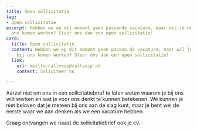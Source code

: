 ```yaml
---
title: Open sollicitatie
tag:
- open sollicitatie
excerpt: Hebben we op dit moment geen passende vacature, maar wil je wel graag bij
  ons komen werken? Stuur ons dan een open sollicitatie!
card:
  title: Open sollicitatie
  content: Hebben we op dit moment geen passen de vacature, maar wil je wel graag
    bij ons komen werken? Stuur ons dan een open sollicitatie!
  link:
    url: mailto:callvoip@callvoip.nl
    content: Soliciteer nu

---
```

Aarzel niet om ons in een sollicitatiebrief te laten weten waarom je bij ons wilt werken en wat je voor ons denkt te kunnen betekenen. We kunnen je niet beloven dat je meteen bij ons aan de slag kunt, maar je bent wel de eerste waar we aan denken als we een vacature hebben.

Graag ontvangen we naast de sollicitatiebrief ook je cv.